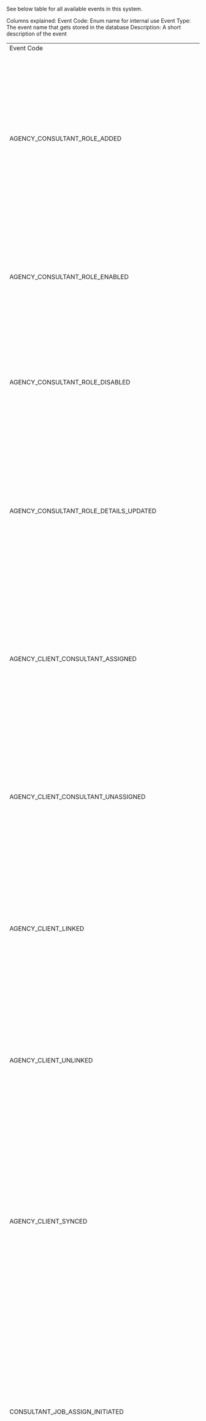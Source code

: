 See below table for all available events in this system.

Columns explained:
Event Code: Enum name for internal use
Event Type: The event name that gets stored in the database
Description: A short description of the event

<!--DATA_START-->
<table><tr><td> Event Code </td><td> Event Type </td><td> Event Data </td><td> Event Aggregate </td><td> Description </td></tr> 
<tr><td> AGENCY_CONSULTANT_ROLE_ADDED </td><td> AgencyConsultantRoleAdded </td><td> 

```json
{
  "type": "object",
  "properties": {
    "_id": {
      "type": "string"
    },
    "name": {
      "type": "string"
    },
    "description": {
      "type": "string"
    },
    "max_consultants": {
      "type": "number"
    }
  },
  "required": [
    "_id",
    "name",
    "description",
    "max_consultants"
  ],
  "additionalProperties": false
}
```

 </td><td> 

```json
{
  "type": "object",
  "additionalProperties": {
    "type": "string"
  },
  "properties": {
    "agency_id": {
      "type": "string"
    }
  },
  "required": [
    "agency_id"
  ]
}
```

 </td><td> The Agency Consultant Role has been created </td></tr>
<tr><td> AGENCY_CONSULTANT_ROLE_ENABLED </td><td> AgencyConsultantRoleEnabled </td><td> 

```json
{
  "type": "object",
  "properties": {
    "_id": {
      "type": "string"
    }
  },
  "required": [
    "_id"
  ],
  "additionalProperties": false
}
```

 </td><td> 

```json
{
  "type": "object",
  "additionalProperties": {
    "type": "string"
  },
  "properties": {
    "agency_id": {
      "type": "string"
    }
  },
  "required": [
    "agency_id"
  ]
}
```

 </td><td> The Agency Consultant Role has been enabled </td></tr>
<tr><td> AGENCY_CONSULTANT_ROLE_DISABLED </td><td> AgencyConsultantRoleDisabled </td><td> 

```json
{
  "type": "object",
  "properties": {
    "_id": {
      "type": "string"
    }
  },
  "required": [
    "_id"
  ],
  "additionalProperties": false
}
```

 </td><td> 

```json
{
  "type": "object",
  "additionalProperties": {
    "type": "string"
  },
  "properties": {
    "agency_id": {
      "type": "string"
    }
  },
  "required": [
    "agency_id"
  ]
}
```

 </td><td> The Agency Consultant Role has been disabled </td></tr>
<tr><td> AGENCY_CONSULTANT_ROLE_DETAILS_UPDATED </td><td> AgencyConsultantRoleDetailsUpdated </td><td> 

```json
{
  "type": "object",
  "properties": {
    "_id": {
      "type": "string"
    },
    "name": {
      "type": "string"
    },
    "description": {
      "type": "string"
    },
    "max_consultants": {
      "type": "number"
    }
  },
  "required": [
    "_id"
  ],
  "additionalProperties": false
}
```

 </td><td> 

```json
{
  "type": "object",
  "additionalProperties": {
    "type": "string"
  },
  "properties": {
    "agency_id": {
      "type": "string"
    }
  },
  "required": [
    "agency_id"
  ]
}
```

 </td><td> The Agency Consultant Role has been updated </td></tr>
<tr><td> AGENCY_CLIENT_CONSULTANT_ASSIGNED </td><td> AgencyClientConsultantAssigned </td><td> 

```json
{
  "type": "object",
  "properties": {
    "_id": {
      "type": "string"
    },
    "consultant_role_id": {
      "type": "string"
    },
    "consultant_id": {
      "type": "string"
    }
  },
  "required": [
    "_id",
    "consultant_role_id",
    "consultant_id"
  ],
  "additionalProperties": false
}
```

 </td><td> 

```json
{
  "type": "object",
  "properties": {
    "agency_id": {
      "type": "string"
    },
    "client_id": {
      "type": "string"
    }
  },
  "required": [
    "agency_id",
    "client_id"
  ],
  "additionalProperties": {
    "type": "string"
  }
}
```

 </td><td> The Agency Client Consultant has been assigned </td></tr>
<tr><td> AGENCY_CLIENT_CONSULTANT_UNASSIGNED </td><td> AgencyClientConsultantUnassigned </td><td> 

```json
{
  "type": "object",
  "properties": {
    "_id": {
      "type": "string"
    }
  },
  "required": [
    "_id"
  ],
  "additionalProperties": false
}
```

 </td><td> 

```json
{
  "type": "object",
  "properties": {
    "agency_id": {
      "type": "string"
    },
    "client_id": {
      "type": "string"
    }
  },
  "required": [
    "agency_id",
    "client_id"
  ],
  "additionalProperties": {
    "type": "string"
  }
}
```

 </td><td> The Agency Client Consultant has been unassigned </td></tr>
<tr><td> AGENCY_CLIENT_LINKED </td><td> AgencyClientLinked </td><td> 

```json
{
  "type": "object",
  "properties": {
    "client_type": {
      "type": "string"
    },
    "organisation_id": {
      "type": "string"
    },
    "site_id": {
      "type": "string"
    }
  },
  "required": [
    "client_type"
  ],
  "additionalProperties": false
}
```

 </td><td> 

```json
{
  "type": "object",
  "properties": {
    "agency_id": {
      "type": "string"
    },
    "client_id": {
      "type": "string"
    }
  },
  "required": [
    "agency_id",
    "client_id"
  ],
  "additionalProperties": {
    "type": "string"
  }
}
```

 </td><td> The Agency Client was linked </td></tr>
<tr><td> AGENCY_CLIENT_UNLINKED </td><td> AgencyClientUnLinked </td><td> 

```json
{
  "type": "object",
  "properties": {
    "client_type": {
      "type": "string"
    },
    "organisation_id": {
      "type": "string"
    },
    "site_id": {
      "type": "string"
    }
  },
  "required": [
    "client_type"
  ],
  "additionalProperties": false
}
```

 </td><td> 

```json
{
  "type": "object",
  "properties": {
    "agency_id": {
      "type": "string"
    },
    "client_id": {
      "type": "string"
    }
  },
  "required": [
    "agency_id",
    "client_id"
  ],
  "additionalProperties": {
    "type": "string"
  }
}
```

 </td><td> The Agency Client was unlinked, does not indicate a deletion </td></tr>
<tr><td> AGENCY_CLIENT_SYNCED </td><td> AgencyClientSynced </td><td> 

```json
{
  "type": "object",
  "properties": {
    "client_type": {
      "type": "string"
    },
    "linked": {
      "type": "boolean"
    },
    "linked_at": {
      "type": "string",
      "format": "date-time"
    },
    "organisation_id": {
      "type": "string"
    },
    "site_id": {
      "type": "string"
    }
  },
  "required": [
    "client_type",
    "linked",
    "linked_at"
  ],
  "additionalProperties": false
}
```

 </td><td> 

```json
{
  "type": "object",
  "properties": {
    "agency_id": {
      "type": "string"
    },
    "client_id": {
      "type": "string"
    }
  },
  "required": [
    "agency_id",
    "client_id"
  ],
  "additionalProperties": {
    "type": "string"
  }
}
```

 </td><td> Sync event to move data from legacy application to microservice </td></tr>
<tr><td> CONSULTANT_JOB_ASSIGN_INITIATED </td><td> ConsultantJobAssignInitiated </td><td> 

```json
{
  "type": "object",
  "properties": {
    "_id": {
      "type": "string"
    },
    "consultant_id": {
      "type": "string"
    },
    "consultant_role_id": {
      "type": "string"
    },
    "client_ids": {
      "type": "array",
      "items": {
        "type": "string"
      }
    }
  },
  "required": [
    "_id",
    "consultant_id",
    "consultant_role_id",
    "client_ids"
  ],
  "additionalProperties": false
}
```

 </td><td> 

```json
{
  "type": "object",
  "properties": {
    "agency_id": {
      "type": "string"
    },
    "name": {
      "type": "string",
      "const": "consultant_job"
    }
  },
  "required": [
    "agency_id",
    "name"
  ],
  "additionalProperties": {
    "type": "string"
  }
}
```

 </td><td> Initiate a job to assign a consultant to multiple clients for an agency </td></tr>
<tr><td> CONSULTANT_JOB_ASSIGN_COMPLETED </td><td> ConsultantJobAssignCompleted </td><td> 

```json
{
  "type": "object",
  "properties": {
    "_id": {
      "type": "string"
    }
  },
  "required": [
    "_id"
  ],
  "additionalProperties": false
}
```

 </td><td> 

```json
{
  "type": "object",
  "properties": {
    "agency_id": {
      "type": "string"
    },
    "name": {
      "type": "string",
      "const": "consultant_job"
    }
  },
  "required": [
    "agency_id",
    "name"
  ],
  "additionalProperties": {
    "type": "string"
  }
}
```

 </td><td> Job assigning a consultant to multiple clients for an agency has completed </td></tr>
<tr><td> CONSULTANT_JOB_PROCESS_STARTED </td><td> ConsultantJobProcessStarted </td><td> 

```json
{
  "type": "object",
  "properties": {
    "estimated_count": {
      "type": "number"
    }
  },
  "required": [
    "estimated_count"
  ],
  "additionalProperties": false
}
```

 </td><td> 

```json
{
  "type": "object",
  "properties": {
    "agency_id": {
      "type": "string"
    },
    "name": {
      "type": "string",
      "const": "consultant_job_process"
    },
    "job_id": {
      "type": "string"
    }
  },
  "required": [
    "agency_id",
    "job_id",
    "name"
  ],
  "additionalProperties": {
    "type": "string"
  }
}
```

 </td><td> Background process for consultant job is started </td></tr>
<tr><td> CONSULTANT_JOB_PROCESS_ITEM_SUCCEEDED </td><td> ConsultantJobProcessItemSucceeded </td><td> 

```json
{
  "type": "object",
  "properties": {
    "client_id": {
      "type": "string"
    },
    "consultant_role_id": {
      "type": "string"
    }
  },
  "required": [
    "client_id"
  ],
  "additionalProperties": false
}
```

 </td><td> 

```json
{
  "type": "object",
  "properties": {
    "agency_id": {
      "type": "string"
    },
    "name": {
      "type": "string",
      "const": "consultant_job_process"
    },
    "job_id": {
      "type": "string"
    }
  },
  "required": [
    "agency_id",
    "job_id",
    "name"
  ],
  "additionalProperties": {
    "type": "string"
  }
}
```

 </td><td> Background process for consultant job is succeeded for one client </td></tr>
<tr><td> CONSULTANT_JOB_PROCESS_ITEM_FAILED </td><td> ConsultantJobProcessItemFailed </td><td> 

```json
{
  "type": "object",
  "properties": {
    "client_id": {
      "type": "string"
    },
    "consultant_role_id": {
      "type": "string"
    },
    "errors": {
      "type": "array",
      "items": {
        "$ref": "#/definitions/EventStoreEncodedErrorInterface"
      }
    }
  },
  "required": [
    "client_id",
    "errors"
  ],
  "additionalProperties": false
}
```

 </td><td> 

```json
{
  "type": "object",
  "properties": {
    "agency_id": {
      "type": "string"
    },
    "name": {
      "type": "string",
      "const": "consultant_job_process"
    },
    "job_id": {
      "type": "string"
    }
  },
  "required": [
    "agency_id",
    "job_id",
    "name"
  ],
  "additionalProperties": {
    "type": "string"
  }
}
```

 </td><td> Background process for consultant job is failed for one client </td></tr>
<tr><td> CONSULTANT_JOB_PROCESS_COMPLETED </td><td> ConsultantJobProcessCompleted </td><td> 

```json
{
  "type": "object",
  "additionalProperties": false,
  "properties": {}
}
```

 </td><td> 

```json
{
  "type": "object",
  "properties": {
    "agency_id": {
      "type": "string"
    },
    "name": {
      "type": "string",
      "const": "consultant_job_process"
    },
    "job_id": {
      "type": "string"
    }
  },
  "required": [
    "agency_id",
    "job_id",
    "name"
  ],
  "additionalProperties": {
    "type": "string"
  }
}
```

 </td><td> Background process for consultant job is completed </td></tr>
<tr><td> CONSULTANT_JOB_UNASSIGN_INITIATED </td><td> ConsultantJobUnassignInitiated </td><td> 

```json
{
  "type": "object",
  "properties": {
    "_id": {
      "type": "string"
    },
    "consultant_id": {
      "type": "string"
    },
    "consultant_role_id": {
      "type": "string"
    },
    "client_ids": {
      "type": "array",
      "items": {
        "type": "string"
      }
    }
  },
  "required": [
    "_id",
    "consultant_id"
  ],
  "additionalProperties": false
}
```

 </td><td> 

```json
{
  "type": "object",
  "properties": {
    "agency_id": {
      "type": "string"
    },
    "name": {
      "type": "string",
      "const": "consultant_job"
    }
  },
  "required": [
    "agency_id",
    "name"
  ],
  "additionalProperties": {
    "type": "string"
  }
}
```

 </td><td> Initiate a job to unassign a consultant from multiple clients for an agency </td></tr>
<tr><td> CONSULTANT_JOB_UNASSIGN_COMPLETED </td><td> ConsultantJobUnassignCompleted </td><td> 

```json
{
  "type": "object",
  "properties": {
    "_id": {
      "type": "string"
    }
  },
  "required": [
    "_id"
  ],
  "additionalProperties": false
}
```

 </td><td> 

```json
{
  "type": "object",
  "properties": {
    "agency_id": {
      "type": "string"
    },
    "name": {
      "type": "string",
      "const": "consultant_job"
    }
  },
  "required": [
    "agency_id",
    "name"
  ],
  "additionalProperties": {
    "type": "string"
  }
}
```

 </td><td> Job unassigning a consultant from multiple clients for an agency has completed </td></tr>
<tr><td> CONSULTANT_JOB_TRANSFER_INITIATED </td><td> ConsultantJobTransferInitiated </td><td> 

```json
{
  "type": "object",
  "properties": {
    "_id": {
      "type": "string"
    },
    "from_consultant_id": {
      "type": "string"
    },
    "to_consultant_id": {
      "type": "string"
    },
    "consultant_role_id": {
      "type": "string"
    },
    "client_ids": {
      "type": "array",
      "items": {
        "type": "string"
      }
    }
  },
  "required": [
    "_id",
    "from_consultant_id",
    "to_consultant_id"
  ],
  "additionalProperties": false
}
```

 </td><td> 

```json
{
  "type": "object",
  "properties": {
    "agency_id": {
      "type": "string"
    },
    "name": {
      "type": "string",
      "const": "consultant_job"
    }
  },
  "required": [
    "agency_id",
    "name"
  ],
  "additionalProperties": {
    "type": "string"
  }
}
```

 </td><td> Initiate a job to transfer clients from a consultant to another consultant for an agency </td></tr>
<tr><td> CONSULTANT_JOB_TRANSFER_COMPLETED </td><td> ConsultantJobTransferCompleted </td><td> 

```json
{
  "type": "object",
  "properties": {
    "_id": {
      "type": "string"
    }
  },
  "required": [
    "_id"
  ],
  "additionalProperties": false
}
```

 </td><td> 

```json
{
  "type": "object",
  "properties": {
    "agency_id": {
      "type": "string"
    },
    "name": {
      "type": "string",
      "const": "consultant_job"
    }
  },
  "required": [
    "agency_id",
    "name"
  ],
  "additionalProperties": {
    "type": "string"
  }
}
```

 </td><td> transfer clients of a consultant to another consultant for an agency has completed </td></tr>
<tr><td> AGENCY_CLIENT_CREDIT_PAYMENT_TERM_APPLIED </td><td> AgencyClientCreditPaymentTermApplied </td><td> 

```json
{
  "type": "object",
  "additionalProperties": false,
  "properties": {}
}
```

 </td><td> 

```json
{
  "type": "object",
  "properties": {
    "agency_id": {
      "type": "string"
    },
    "name": {
      "type": "string",
      "const": "payment_term"
    },
    "client_id": {
      "type": "string"
    }
  },
  "required": [
    "agency_id",
    "client_id",
    "name"
  ],
  "additionalProperties": {
    "type": "string"
  }
}
```

 </td><td> credit payment term is applied to agency client </td></tr>
<tr><td> AGENCY_CLIENT_CREDIT_PAYMENT_TERM_INHERITED </td><td> AgencyClientCreditPaymentTermInherited </td><td> 

```json
{
  "type": "object",
  "additionalProperties": false,
  "properties": {}
}
```

 </td><td> 

```json
{
  "type": "object",
  "properties": {
    "agency_id": {
      "type": "string"
    },
    "name": {
      "type": "string",
      "const": "payment_term"
    },
    "client_id": {
      "type": "string"
    }
  },
  "required": [
    "agency_id",
    "client_id",
    "name"
  ],
  "additionalProperties": {
    "type": "string"
  }
}
```

 </td><td> credit payment term for agency client is inherited from the parent </td></tr>
<tr><td> AGENCY_CLIENT_PAY_IN_ADVANCE_PAYMENT_TERM_APPLIED </td><td> AgencyClientPayInAdvancePaymentTermApplied </td><td> 

```json
{
  "type": "object",
  "additionalProperties": false,
  "properties": {}
}
```

 </td><td> 

```json
{
  "type": "object",
  "properties": {
    "agency_id": {
      "type": "string"
    },
    "name": {
      "type": "string",
      "const": "payment_term"
    },
    "client_id": {
      "type": "string"
    }
  },
  "required": [
    "agency_id",
    "client_id",
    "name"
  ],
  "additionalProperties": {
    "type": "string"
  }
}
```

 </td><td> pay-in-advance payment term is applied to agency client </td></tr>
<tr><td> AGENCY_CLIENT_PAY_IN_ADVANCE_PAYMENT_TERM_INHERITED </td><td> AgencyClientPayInAdvancePaymentTermInherited </td><td> 

```json
{
  "type": "object",
  "additionalProperties": false,
  "properties": {}
}
```

 </td><td> 

```json
{
  "type": "object",
  "properties": {
    "agency_id": {
      "type": "string"
    },
    "name": {
      "type": "string",
      "const": "payment_term"
    },
    "client_id": {
      "type": "string"
    }
  },
  "required": [
    "agency_id",
    "client_id",
    "name"
  ],
  "additionalProperties": {
    "type": "string"
  }
}
```

 </td><td> pay-in-advance payment term for agency client is inherited from the parent </td></tr>
<tr><td> AGENCY_CLIENT_EMPTY_PAYMENT_TERM_INHERITED </td><td> AgencyClientEmptyPaymentTermInherited </td><td> 

```json
{
  "type": "object",
  "additionalProperties": false,
  "properties": {}
}
```

 </td><td> 

```json
{
  "type": "object",
  "properties": {
    "agency_id": {
      "type": "string"
    },
    "name": {
      "type": "string",
      "const": "payment_term"
    },
    "client_id": {
      "type": "string"
    }
  },
  "required": [
    "agency_id",
    "client_id",
    "name"
  ],
  "additionalProperties": {
    "type": "string"
  }
}
```

 </td><td> empty payment term for agency client is inherited from the parent since no payment term was set on the parent </td></tr>
<tr><td> AGENCY_CLIENT_INHERITANCE_PROCESS_STARTED </td><td> AgencyClientInheritanceProcessStarted </td><td> 

```json
{
  "type": "object",
  "properties": {
    "estimated_count": {
      "type": "number"
    }
  },
  "required": [
    "estimated_count"
  ],
  "additionalProperties": false
}
```

 </td><td> 

```json
{
  "type": "object",
  "properties": {
    "agency_id": {
      "type": "string"
    },
    "name": {
      "type": "string",
      "const": "client_inheritance_process"
    },
    "job_id": {
      "type": "string"
    }
  },
  "required": [
    "agency_id",
    "job_id",
    "name"
  ],
  "additionalProperties": {
    "type": "string"
  }
}
```

 </td><td> Background process for agency client inheritance is started </td></tr>
<tr><td> AGENCY_CLIENT_INHERITANCE_PROCESS_ITEM_SUCCEEDED </td><td> AgencyClientInheritanceProcessItemSucceeded </td><td> 

```json
{
  "type": "object",
  "properties": {
    "client_id": {
      "type": "string"
    }
  },
  "required": [
    "client_id"
  ],
  "additionalProperties": false
}
```

 </td><td> 

```json
{
  "type": "object",
  "properties": {
    "agency_id": {
      "type": "string"
    },
    "name": {
      "type": "string",
      "const": "client_inheritance_process"
    },
    "job_id": {
      "type": "string"
    }
  },
  "required": [
    "agency_id",
    "job_id",
    "name"
  ],
  "additionalProperties": {
    "type": "string"
  }
}
```

 </td><td> Background process for agency client inheritance is succeeded for one client </td></tr>
<tr><td> AGENCY_CLIENT_INHERITANCE_PROCESS_ITEM_FAILED </td><td> AgencyClientInheritanceProcessItemFailed </td><td> 

```json
{
  "type": "object",
  "properties": {
    "client_id": {
      "type": "string"
    },
    "errors": {
      "type": "array",
      "items": {
        "$ref": "#/definitions/EventStoreEncodedErrorInterface"
      }
    }
  },
  "required": [
    "client_id",
    "errors"
  ],
  "additionalProperties": false
}
```

 </td><td> 

```json
{
  "type": "object",
  "properties": {
    "agency_id": {
      "type": "string"
    },
    "name": {
      "type": "string",
      "const": "client_inheritance_process"
    },
    "job_id": {
      "type": "string"
    }
  },
  "required": [
    "agency_id",
    "job_id",
    "name"
  ],
  "additionalProperties": {
    "type": "string"
  }
}
```

 </td><td> Background process for agency client inheritance is failed for one client </td></tr>
<tr><td> AGENCY_CLIENT_INHERITANCE_PROCESS_COMPLETED </td><td> AgencyClientInheritanceProcessCompleted </td><td> 

```json
{
  "type": "object",
  "additionalProperties": false,
  "properties": {}
}
```

 </td><td> 

```json
{
  "type": "object",
  "properties": {
    "agency_id": {
      "type": "string"
    },
    "name": {
      "type": "string",
      "const": "client_inheritance_process"
    },
    "job_id": {
      "type": "string"
    }
  },
  "required": [
    "agency_id",
    "job_id",
    "name"
  ],
  "additionalProperties": {
    "type": "string"
  }
}
```

 </td><td> Background process for agency client inheritance is completed </td></tr>
<tr><td> AGENCY_CLIENT_APPLY_PAYMENT_TERM_INITIATED </td><td> AgencyClientApplyPaymentTermInitiated </td><td> 

```json
{
  "type": "object",
  "properties": {
    "_id": {
      "type": "string"
    },
    "term": {
      "type": "string"
    },
    "client_id": {
      "type": "string"
    }
  },
  "required": [
    "_id",
    "term",
    "client_id"
  ],
  "additionalProperties": false
}
```

 </td><td> 

```json
{
  "type": "object",
  "properties": {
    "agency_id": {
      "type": "string"
    },
    "name": {
      "type": "string",
      "const": "organisation_job"
    },
    "organisation_id": {
      "type": "string"
    }
  },
  "required": [
    "agency_id",
    "name",
    "organisation_id"
  ],
  "additionalProperties": {
    "type": "string"
  }
}
```

 </td><td> Applying payment term is initiated for the agency client </td></tr>
<tr><td> AGENCY_CLIENT_APPLY_PAYMENT_TERM_INHERITANCE_INITIATED </td><td> AgencyClientApplyPaymentTermInheritanceInitiated </td><td> 

```json
{
  "type": "object",
  "properties": {
    "_id": {
      "type": "string"
    },
    "client_id": {
      "type": "string"
    }
  },
  "required": [
    "_id",
    "client_id"
  ],
  "additionalProperties": false
}
```

 </td><td> 

```json
{
  "type": "object",
  "properties": {
    "agency_id": {
      "type": "string"
    },
    "name": {
      "type": "string",
      "const": "organisation_job"
    },
    "organisation_id": {
      "type": "string"
    }
  },
  "required": [
    "agency_id",
    "name",
    "organisation_id"
  ],
  "additionalProperties": {
    "type": "string"
  }
}
```

 </td><td> Applying payment term inheritance is initiated for the agency client </td></tr>
<tr><td> AGENCY_CLIENT_APPLY_PAYMENT_TERM_COMPLETED </td><td> AgencyClientApplyPaymentTermCompleted </td><td> 

```json
{
  "type": "object",
  "properties": {
    "_id": {
      "type": "string"
    }
  },
  "required": [
    "_id"
  ],
  "additionalProperties": false
}
```

 </td><td> 

```json
{
  "type": "object",
  "properties": {
    "agency_id": {
      "type": "string"
    },
    "name": {
      "type": "string",
      "const": "organisation_job"
    },
    "organisation_id": {
      "type": "string"
    }
  },
  "required": [
    "agency_id",
    "name",
    "organisation_id"
  ],
  "additionalProperties": {
    "type": "string"
  }
}
```

 </td><td> Applying payment term is completed for the agency client </td></tr>
<tr><td> AGENCY_CLIENT_APPLY_PAYMENT_TERM_INHERITANCE_COMPLETED </td><td> AgencyClientApplyPaymentTermInheritanceCompleted </td><td> 

```json
{
  "type": "object",
  "properties": {
    "_id": {
      "type": "string"
    }
  },
  "required": [
    "_id"
  ],
  "additionalProperties": false
}
```

 </td><td> 

```json
{
  "type": "object",
  "properties": {
    "agency_id": {
      "type": "string"
    },
    "name": {
      "type": "string",
      "const": "organisation_job"
    },
    "organisation_id": {
      "type": "string"
    }
  },
  "required": [
    "agency_id",
    "name",
    "organisation_id"
  ],
  "additionalProperties": {
    "type": "string"
  }
}
```

 </td><td> Applying payment term completed inheritance for the agency client </td></tr>
<tr><td> AGENCY_CLIENT_APPLY_FINANCIAL_HOLD_INITIATED </td><td> AgencyClientApplyFinancialHoldInitiated </td><td> 

```json
{
  "type": "object",
  "properties": {
    "_id": {
      "type": "string"
    },
    "note": {
      "type": "string"
    },
    "client_id": {
      "type": "string"
    }
  },
  "required": [
    "_id",
    "note",
    "client_id"
  ],
  "additionalProperties": false
}
```

 </td><td> 

```json
{
  "type": "object",
  "properties": {
    "agency_id": {
      "type": "string"
    },
    "name": {
      "type": "string",
      "const": "organisation_job"
    },
    "organisation_id": {
      "type": "string"
    }
  },
  "required": [
    "agency_id",
    "name",
    "organisation_id"
  ],
  "additionalProperties": {
    "type": "string"
  }
}
```

 </td><td> Applying financial hold is initiated for the agency client </td></tr>
<tr><td> AGENCY_CLIENT_CLEAR_FINANCIAL_HOLD_INITIATED </td><td> AgencyClientClearFinancialHoldInitiated </td><td> 

```json
{
  "type": "object",
  "properties": {
    "_id": {
      "type": "string"
    },
    "note": {
      "type": "string"
    },
    "client_id": {
      "type": "string"
    }
  },
  "required": [
    "_id",
    "note",
    "client_id"
  ],
  "additionalProperties": false
}
```

 </td><td> 

```json
{
  "type": "object",
  "properties": {
    "agency_id": {
      "type": "string"
    },
    "name": {
      "type": "string",
      "const": "organisation_job"
    },
    "organisation_id": {
      "type": "string"
    }
  },
  "required": [
    "agency_id",
    "name",
    "organisation_id"
  ],
  "additionalProperties": {
    "type": "string"
  }
}
```

 </td><td> Clear financial hold is initiated for the agency client </td></tr>
<tr><td> AGENCY_CLIENT_APPLY_FINANCIAL_HOLD_INHERITANCE_INITIATED </td><td> AgencyClientApplyFinancialHoldInheritanceInitiated </td><td> 

```json
{
  "type": "object",
  "properties": {
    "_id": {
      "type": "string"
    },
    "note": {
      "type": "string"
    },
    "client_id": {
      "type": "string"
    }
  },
  "required": [
    "_id",
    "note",
    "client_id"
  ],
  "additionalProperties": false
}
```

 </td><td> 

```json
{
  "type": "object",
  "properties": {
    "agency_id": {
      "type": "string"
    },
    "name": {
      "type": "string",
      "const": "organisation_job"
    },
    "organisation_id": {
      "type": "string"
    }
  },
  "required": [
    "agency_id",
    "name",
    "organisation_id"
  ],
  "additionalProperties": {
    "type": "string"
  }
}
```

 </td><td> Applying financial hold inheritance is initiated for the agency client </td></tr>
<tr><td> AGENCY_CLIENT_APPLY_FINANCIAL_HOLD_COMPLETED </td><td> AgencyClientApplyFinancialHoldCompleted </td><td> 

```json
{
  "type": "object",
  "properties": {
    "_id": {
      "type": "string"
    }
  },
  "required": [
    "_id"
  ],
  "additionalProperties": false
}
```

 </td><td> 

```json
{
  "type": "object",
  "properties": {
    "agency_id": {
      "type": "string"
    },
    "name": {
      "type": "string",
      "const": "organisation_job"
    },
    "organisation_id": {
      "type": "string"
    }
  },
  "required": [
    "agency_id",
    "name",
    "organisation_id"
  ],
  "additionalProperties": {
    "type": "string"
  }
}
```

 </td><td> Applying financial hold is completed for the agency client </td></tr>
<tr><td> AGENCY_CLIENT_CLEAR_FINANCIAL_HOLD_COMPLETED </td><td> AgencyClientClearFinancialHoldCompleted </td><td> 

```json
{
  "type": "object",
  "properties": {
    "_id": {
      "type": "string"
    }
  },
  "required": [
    "_id"
  ],
  "additionalProperties": false
}
```

 </td><td> 

```json
{
  "type": "object",
  "properties": {
    "agency_id": {
      "type": "string"
    },
    "name": {
      "type": "string",
      "const": "organisation_job"
    },
    "organisation_id": {
      "type": "string"
    }
  },
  "required": [
    "agency_id",
    "name",
    "organisation_id"
  ],
  "additionalProperties": {
    "type": "string"
  }
}
```

 </td><td> Clear financial hold is completed for the agency client </td></tr>
<tr><td> AGENCY_CLIENT_APPLY_FINANCIAL_HOLD_INHERITANCE_COMPLETED </td><td> AgencyClientApplyFinancialHoldInheritanceCompleted </td><td> 

```json
{
  "type": "object",
  "properties": {
    "_id": {
      "type": "string"
    }
  },
  "required": [
    "_id"
  ],
  "additionalProperties": false
}
```

 </td><td> 

```json
{
  "type": "object",
  "properties": {
    "agency_id": {
      "type": "string"
    },
    "name": {
      "type": "string",
      "const": "organisation_job"
    },
    "organisation_id": {
      "type": "string"
    }
  },
  "required": [
    "agency_id",
    "name",
    "organisation_id"
  ],
  "additionalProperties": {
    "type": "string"
  }
}
```

 </td><td> Applying financial hold inheritance is completed for the agency client </td></tr>
<tr><td> AGENCY_CLIENT_FINANCIAL_HOLD_APPLIED </td><td> AgencyClientFinancialHoldApplied </td><td> 

```json
{
  "type": "object",
  "properties": {
    "note": {
      "type": "string"
    }
  },
  "required": [
    "note"
  ],
  "additionalProperties": false
}
```

 </td><td> 

```json
{
  "type": "object",
  "properties": {
    "agency_id": {
      "type": "string"
    },
    "name": {
      "type": "string",
      "const": "financial_hold"
    },
    "client_id": {
      "type": "string"
    }
  },
  "required": [
    "agency_id",
    "client_id",
    "name"
  ],
  "additionalProperties": {
    "type": "string"
  }
}
```

 </td><td> financial hold is applied to agency client </td></tr>
<tr><td> AGENCY_CLIENT_FINANCIAL_HOLD_INHERITED </td><td> AgencyClientFinancialHoldInherited </td><td> 

```json
{
  "type": "object",
  "properties": {
    "note": {
      "type": "string"
    }
  },
  "required": [
    "note"
  ],
  "additionalProperties": false
}
```

 </td><td> 

```json
{
  "type": "object",
  "properties": {
    "agency_id": {
      "type": "string"
    },
    "name": {
      "type": "string",
      "const": "financial_hold"
    },
    "client_id": {
      "type": "string"
    }
  },
  "required": [
    "agency_id",
    "client_id",
    "name"
  ],
  "additionalProperties": {
    "type": "string"
  }
}
```

 </td><td> financial hold for agency client is inherited from the parent </td></tr>
<tr><td> AGENCY_CLIENT_FINANCIAL_HOLD_CLEARED </td><td> AgencyClientFinancialHoldCleared </td><td> 

```json
{
  "type": "object",
  "properties": {
    "note": {
      "type": "string"
    }
  },
  "required": [
    "note"
  ],
  "additionalProperties": false
}
```

 </td><td> 

```json
{
  "type": "object",
  "properties": {
    "agency_id": {
      "type": "string"
    },
    "name": {
      "type": "string",
      "const": "financial_hold"
    },
    "client_id": {
      "type": "string"
    }
  },
  "required": [
    "agency_id",
    "client_id",
    "name"
  ],
  "additionalProperties": {
    "type": "string"
  }
}
```

 </td><td> financial hold for agency client is cleared </td></tr>
<tr><td> AGENCY_CLIENT_CLEAR_FINANCIAL_HOLD_INHERITED </td><td> AgencyClientClearFinancialHoldInherited </td><td> 

```json
{
  "type": "object",
  "properties": {
    "note": {
      "type": "string"
    }
  },
  "required": [
    "note"
  ],
  "additionalProperties": false
}
```

 </td><td> 

```json
{
  "type": "object",
  "properties": {
    "agency_id": {
      "type": "string"
    },
    "name": {
      "type": "string",
      "const": "financial_hold"
    },
    "client_id": {
      "type": "string"
    }
  },
  "required": [
    "agency_id",
    "client_id",
    "name"
  ],
  "additionalProperties": {
    "type": "string"
  }
}
```

 </td><td> clear financial hold for agency client is inherited from the parent </td></tr>
<tr><td> AGENCY_CLIENT_EMPTY_FINANCIAL_HOLD_INHERITED </td><td> AgencyClientEmptyFinancialHoldInherited </td><td> 

```json
{
  "type": "object",
  "properties": {
    "note": {
      "type": "string"
    }
  },
  "required": [
    "note"
  ],
  "additionalProperties": false
}
```

 </td><td> 

```json
{
  "type": "object",
  "properties": {
    "agency_id": {
      "type": "string"
    },
    "name": {
      "type": "string",
      "const": "financial_hold"
    },
    "client_id": {
      "type": "string"
    }
  },
  "required": [
    "agency_id",
    "client_id",
    "name"
  ],
  "additionalProperties": {
    "type": "string"
  }
}
```

 </td><td> empty financial hold for agency client is inherited from the parent since no financial hold was set on the parent </td></tr>
<tr><td> AGENCY_CLIENT_REQUIRES_PO_NUMBER_SET </td><td> AgencyClientRequiresPONumberSet </td><td> 

```json
{
  "type": "object",
  "additionalProperties": false,
  "properties": {}
}
```

 </td><td> 

```json
{
  "type": "object",
  "properties": {
    "agency_id": {
      "type": "string"
    },
    "name": {
      "type": "string",
      "const": "booking_preference"
    },
    "client_id": {
      "type": "string"
    }
  },
  "required": [
    "agency_id",
    "client_id",
    "name"
  ],
  "additionalProperties": {
    "type": "string"
  }
}
```

 </td><td> It will set requires po number for agency client </td></tr>
<tr><td> AGENCY_CLIENT_REQUIRES_PO_NUMBER_UNSET </td><td> AgencyClientRequiresPONumberUnset </td><td> 

```json
{
  "type": "object",
  "additionalProperties": false,
  "properties": {}
}
```

 </td><td> 

```json
{
  "type": "object",
  "properties": {
    "agency_id": {
      "type": "string"
    },
    "name": {
      "type": "string",
      "const": "booking_preference"
    },
    "client_id": {
      "type": "string"
    }
  },
  "required": [
    "agency_id",
    "client_id",
    "name"
  ],
  "additionalProperties": {
    "type": "string"
  }
}
```

 </td><td> It will unset requires po number for agency client </td></tr>
<tr><td> AGENCY_CLIENT_REQUIRES_SHIFT_REF_NUMBER_SET </td><td> AgencyClientRequiresShiftRefNumberSet </td><td> 

```json
{
  "type": "object",
  "additionalProperties": false,
  "properties": {}
}
```

 </td><td> 

```json
{
  "type": "object",
  "properties": {
    "agency_id": {
      "type": "string"
    },
    "name": {
      "type": "string",
      "const": "booking_preference"
    },
    "client_id": {
      "type": "string"
    }
  },
  "required": [
    "agency_id",
    "client_id",
    "name"
  ],
  "additionalProperties": {
    "type": "string"
  }
}
```

 </td><td> It will set requires shift ref number for agency client </td></tr>
</table><!--DATA_END-->